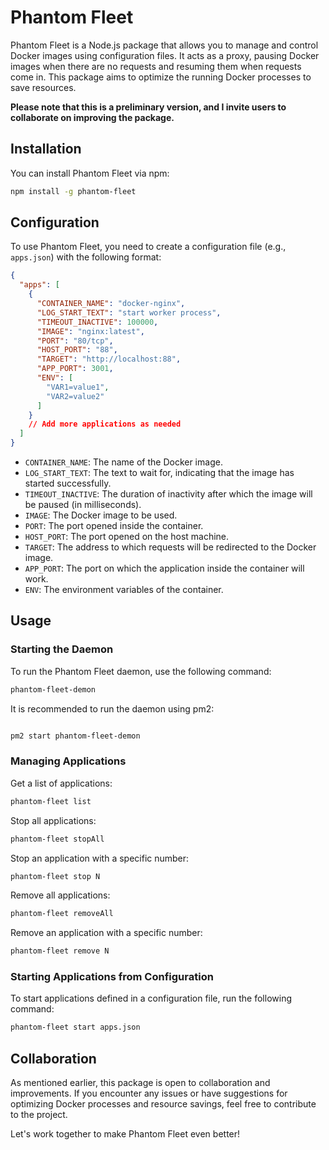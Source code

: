 # Phantom Fleet

Phantom Fleet is a Node.js package that allows you to manage and control Docker images using configuration files. It
acts as a proxy, pausing Docker images when there are no requests and resuming them when requests come in. This package
aims to optimize the running Docker processes to save resources.

**Please note that this is a preliminary version, and I invite users to collaborate on improving the package.**

## Installation

You can install Phantom Fleet via npm:

```bash
npm install -g phantom-fleet
```

## Configuration

To use Phantom Fleet, you need to create a configuration file (e.g., `apps.json`) with the following format:

```json
{
  "apps": [
    {
      "CONTAINER_NAME": "docker-nginx",
      "LOG_START_TEXT": "start worker process",
      "TIMEOUT_INACTIVE": 100000,
      "IMAGE": "nginx:latest",
      "PORT": "80/tcp",
      "HOST_PORT": "88",
      "TARGET": "http://localhost:88",
      "APP_PORT": 3001,
      "ENV": [
        "VAR1=value1",
        "VAR2=value2"
      ]
    }
    // Add more applications as needed
  ]
}
```

- `CONTAINER_NAME`: The name of the Docker image.
- `LOG_START_TEXT`: The text to wait for, indicating that the image has started successfully.
- `TIMEOUT_INACTIVE`: The duration of inactivity after which the image will be paused (in milliseconds).
- `IMAGE`: The Docker image to be used.
- `PORT`: The port opened inside the container.
- `HOST_PORT`: The port opened on the host machine.
- `TARGET`: The address to which requests will be redirected to the Docker image.
- `APP_PORT`: The port on which the application inside the container will work.
- `ENV`: The environment variables of the container.

## Usage

### Starting the Daemon

To run the Phantom Fleet daemon, use the following command:

```bash
phantom-fleet-demon
```

It is recommended to run the daemon using pm2:

```bash

pm2 start phantom-fleet-demon
```

### Managing Applications

Get a list of applications:

```bash
phantom-fleet list
```

Stop all applications:

```bash
phantom-fleet stopAll
```

Stop an application with a specific number:

```bash
phantom-fleet stop N
```

Remove all applications:

```bash
phantom-fleet removeAll
```

Remove an application with a specific number:

```bash
phantom-fleet remove N
```

### Starting Applications from Configuration

To start applications defined in a configuration file, run the following command:

```bash
phantom-fleet start apps.json
```

## Collaboration

As mentioned earlier, this package is open to collaboration and improvements. If you encounter any issues or have
suggestions for optimizing Docker processes and resource savings, feel free to contribute to the project.

Let's work together to make Phantom Fleet even better!
